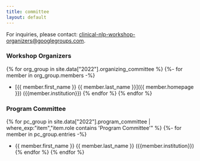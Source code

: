 ```yaml
---
title: committee
layout: default
---
```


For inquiries, please contact: <clinical-nlp-workshop-organizers@googlegroups.com>.

### Workshop Organizers

{% for org_group in site.data["2022"].organizing_committee %}
{%- for member in org_group.members -%}
- [{{ member.first_name }} {{ member.last_name }}]({{ member.homepage }}) ({{member.institution}})
{% endfor %}
{% endfor %}


### Program Committee

{% for pc_group in site.data["2022"].program_committee | where_exp:"item","item.role contains 'Program Committee'" %}
{%- for member in pc_group.entries -%}
- {{ member.first_name }} {{ member.last_name }} ({{member.institution}})
{% endfor %}
{% endfor %}
